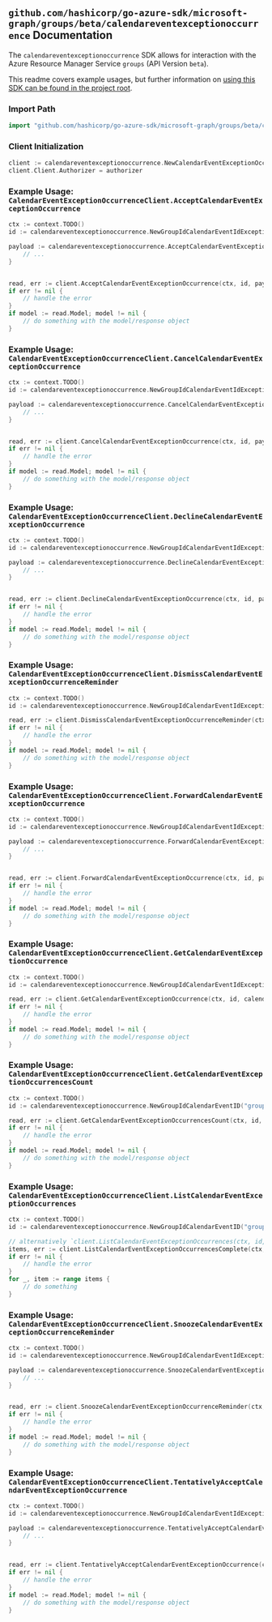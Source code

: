 
## `github.com/hashicorp/go-azure-sdk/microsoft-graph/groups/beta/calendareventexceptionoccurrence` Documentation

The `calendareventexceptionoccurrence` SDK allows for interaction with the Azure Resource Manager Service `groups` (API Version `beta`).

This readme covers example usages, but further information on [using this SDK can be found in the project root](https://github.com/hashicorp/go-azure-sdk/tree/main/docs).

### Import Path

```go
import "github.com/hashicorp/go-azure-sdk/microsoft-graph/groups/beta/calendareventexceptionoccurrence"
```


### Client Initialization

```go
client := calendareventexceptionoccurrence.NewCalendarEventExceptionOccurrenceClientWithBaseURI("https://management.azure.com")
client.Client.Authorizer = authorizer
```


### Example Usage: `CalendarEventExceptionOccurrenceClient.AcceptCalendarEventExceptionOccurrence`

```go
ctx := context.TODO()
id := calendareventexceptionoccurrence.NewGroupIdCalendarEventIdExceptionOccurrenceID("groupIdValue", "eventIdValue", "eventId1Value")

payload := calendareventexceptionoccurrence.AcceptCalendarEventExceptionOccurrenceRequest{
	// ...
}


read, err := client.AcceptCalendarEventExceptionOccurrence(ctx, id, payload)
if err != nil {
	// handle the error
}
if model := read.Model; model != nil {
	// do something with the model/response object
}
```


### Example Usage: `CalendarEventExceptionOccurrenceClient.CancelCalendarEventExceptionOccurrence`

```go
ctx := context.TODO()
id := calendareventexceptionoccurrence.NewGroupIdCalendarEventIdExceptionOccurrenceID("groupIdValue", "eventIdValue", "eventId1Value")

payload := calendareventexceptionoccurrence.CancelCalendarEventExceptionOccurrenceRequest{
	// ...
}


read, err := client.CancelCalendarEventExceptionOccurrence(ctx, id, payload)
if err != nil {
	// handle the error
}
if model := read.Model; model != nil {
	// do something with the model/response object
}
```


### Example Usage: `CalendarEventExceptionOccurrenceClient.DeclineCalendarEventExceptionOccurrence`

```go
ctx := context.TODO()
id := calendareventexceptionoccurrence.NewGroupIdCalendarEventIdExceptionOccurrenceID("groupIdValue", "eventIdValue", "eventId1Value")

payload := calendareventexceptionoccurrence.DeclineCalendarEventExceptionOccurrenceRequest{
	// ...
}


read, err := client.DeclineCalendarEventExceptionOccurrence(ctx, id, payload)
if err != nil {
	// handle the error
}
if model := read.Model; model != nil {
	// do something with the model/response object
}
```


### Example Usage: `CalendarEventExceptionOccurrenceClient.DismissCalendarEventExceptionOccurrenceReminder`

```go
ctx := context.TODO()
id := calendareventexceptionoccurrence.NewGroupIdCalendarEventIdExceptionOccurrenceID("groupIdValue", "eventIdValue", "eventId1Value")

read, err := client.DismissCalendarEventExceptionOccurrenceReminder(ctx, id)
if err != nil {
	// handle the error
}
if model := read.Model; model != nil {
	// do something with the model/response object
}
```


### Example Usage: `CalendarEventExceptionOccurrenceClient.ForwardCalendarEventExceptionOccurrence`

```go
ctx := context.TODO()
id := calendareventexceptionoccurrence.NewGroupIdCalendarEventIdExceptionOccurrenceID("groupIdValue", "eventIdValue", "eventId1Value")

payload := calendareventexceptionoccurrence.ForwardCalendarEventExceptionOccurrenceRequest{
	// ...
}


read, err := client.ForwardCalendarEventExceptionOccurrence(ctx, id, payload)
if err != nil {
	// handle the error
}
if model := read.Model; model != nil {
	// do something with the model/response object
}
```


### Example Usage: `CalendarEventExceptionOccurrenceClient.GetCalendarEventExceptionOccurrence`

```go
ctx := context.TODO()
id := calendareventexceptionoccurrence.NewGroupIdCalendarEventIdExceptionOccurrenceID("groupIdValue", "eventIdValue", "eventId1Value")

read, err := client.GetCalendarEventExceptionOccurrence(ctx, id, calendareventexceptionoccurrence.DefaultGetCalendarEventExceptionOccurrenceOperationOptions())
if err != nil {
	// handle the error
}
if model := read.Model; model != nil {
	// do something with the model/response object
}
```


### Example Usage: `CalendarEventExceptionOccurrenceClient.GetCalendarEventExceptionOccurrencesCount`

```go
ctx := context.TODO()
id := calendareventexceptionoccurrence.NewGroupIdCalendarEventID("groupIdValue", "eventIdValue")

read, err := client.GetCalendarEventExceptionOccurrencesCount(ctx, id, calendareventexceptionoccurrence.DefaultGetCalendarEventExceptionOccurrencesCountOperationOptions())
if err != nil {
	// handle the error
}
if model := read.Model; model != nil {
	// do something with the model/response object
}
```


### Example Usage: `CalendarEventExceptionOccurrenceClient.ListCalendarEventExceptionOccurrences`

```go
ctx := context.TODO()
id := calendareventexceptionoccurrence.NewGroupIdCalendarEventID("groupIdValue", "eventIdValue")

// alternatively `client.ListCalendarEventExceptionOccurrences(ctx, id, calendareventexceptionoccurrence.DefaultListCalendarEventExceptionOccurrencesOperationOptions())` can be used to do batched pagination
items, err := client.ListCalendarEventExceptionOccurrencesComplete(ctx, id, calendareventexceptionoccurrence.DefaultListCalendarEventExceptionOccurrencesOperationOptions())
if err != nil {
	// handle the error
}
for _, item := range items {
	// do something
}
```


### Example Usage: `CalendarEventExceptionOccurrenceClient.SnoozeCalendarEventExceptionOccurrenceReminder`

```go
ctx := context.TODO()
id := calendareventexceptionoccurrence.NewGroupIdCalendarEventIdExceptionOccurrenceID("groupIdValue", "eventIdValue", "eventId1Value")

payload := calendareventexceptionoccurrence.SnoozeCalendarEventExceptionOccurrenceReminderRequest{
	// ...
}


read, err := client.SnoozeCalendarEventExceptionOccurrenceReminder(ctx, id, payload)
if err != nil {
	// handle the error
}
if model := read.Model; model != nil {
	// do something with the model/response object
}
```


### Example Usage: `CalendarEventExceptionOccurrenceClient.TentativelyAcceptCalendarEventExceptionOccurrence`

```go
ctx := context.TODO()
id := calendareventexceptionoccurrence.NewGroupIdCalendarEventIdExceptionOccurrenceID("groupIdValue", "eventIdValue", "eventId1Value")

payload := calendareventexceptionoccurrence.TentativelyAcceptCalendarEventExceptionOccurrenceRequest{
	// ...
}


read, err := client.TentativelyAcceptCalendarEventExceptionOccurrence(ctx, id, payload)
if err != nil {
	// handle the error
}
if model := read.Model; model != nil {
	// do something with the model/response object
}
```
